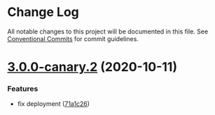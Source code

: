 # Change Log

All notable changes to this project will be documented in this file.
See [Conventional Commits](https://conventionalcommits.org) for commit guidelines.

# [3.0.0-canary.2](https://github.com/searchkit/searchkit/compare/v2.3.0...v3.0.0-canary.2) (2020-10-11)


### Features

* fix deployment ([71a1c26](https://github.com/searchkit/searchkit/commit/71a1c264a0c01519ad14f28b6966380f85102513))
